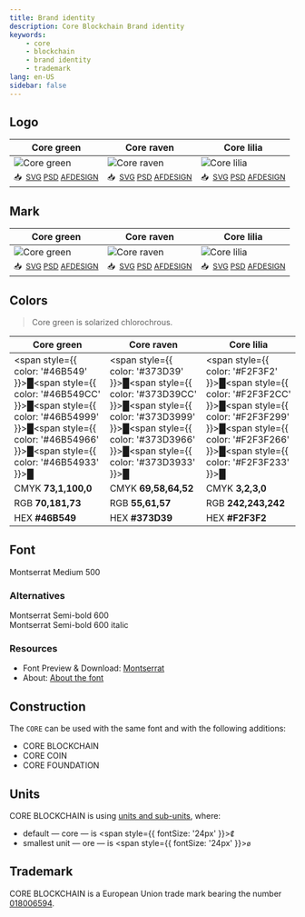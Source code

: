 ```yaml
---
title: Brand identity
description: Core Blockchain Brand identity
keywords:
    - core
    - blockchain
    - brand identity
    - trademark
lang: en-US
sidebar: false
---
```


## Logo

Core green | Core raven | Core lilia
--- | --- | ---
![Core green](https://raw.githubusercontent.com/core-coin/web-coreblockchain/master/brand/logo-coregreen-preview.png) | ![Core raven](https://raw.githubusercontent.com/core-coin/web-coreblockchain/master/brand/logo-coreraven-preview.png) | ![Core lilia](https://raw.githubusercontent.com/core-coin/web-coreblockchain/master/brand/logo-corelilia-preview.png)
<small>📥 &nbsp;[SVG][logo-coregreen-svg] [PSD][logo-coregreen-psd] [AFDESIGN][logo-coregreen-afdesign]</small> | <small>📥 &nbsp;[SVG][logo-coreraven-svg] [PSD][logo-coreraven-psd] [AFDESIGN][logo-coreraven-afdesign]</small> | <small>📥 &nbsp;[SVG][logo-corelilia-svg] [PSD][logo-corelilia-psd] [AFDESIGN][logo-corelilia-afdesign]</small>

## Mark

Core green | Core raven | Core lilia
--- | --- | ---
![Core green](https://raw.githubusercontent.com/core-coin/web-coreblockchain/master/brand/mark-coregreen-preview.png) | ![Core raven](https://raw.githubusercontent.com/core-coin/web-coreblockchain/master/brand/mark-coreraven-preview.png) | ![Core lilia](https://raw.githubusercontent.com/core-coin/web-coreblockchain/master/brand/mark-corelilia-preview.png)
<small>📥 &nbsp;[SVG][mark-coregreen-svg] [PSD][mark-coregreen-psd] [AFDESIGN][mark-coregreen-afdesign]</small> | <small>📥 &nbsp;[SVG][mark-coreraven-svg] [PSD][mark-coreraven-psd] [AFDESIGN][mark-coreraven-afdesign]</small> | <small>📥 &nbsp;[SVG][mark-corelilia-svg] [PSD][mark-corelilia-psd] [AFDESIGN][mark-corelilia-afdesign]</small>

## Colors

> Core green is solarized chlorochrous.

Core green | Core raven | Core lilia
--- | --- | ---
<span style={{ color: '#46B549' }}>█</span><span style={{ color: '#46B549CC' }}>█</span><span style={{ color: '#46B54999' }}>█</span><span style={{ color: '#46B54966' }}>█</span><span style={{ color: '#46B54933' }}>█</span> | <span style={{ color: '#373D39' }}>█</span><span style={{ color: '#373D39CC' }}>█</span><span style={{ color: '#373D3999' }}>█</span><span style={{ color: '#373D3966' }}>█</span><span style={{ color: '#373D3933' }}>█</span> | <span style={{ color: '#F2F3F2' }}>█</span><span style={{ color: '#F2F3F2CC' }}>█</span><span style={{ color: '#F2F3F299' }}>█</span><span style={{ color: '#F2F3F266' }}>█</span><span style={{ color: '#F2F3F233' }}>█</span>
CMYK **73,1,100,0** | CMYK **69,58,64,52** | CMYK **3,2,3,0**
RGB **70,181,73** | RGB **55,61,57** | RGB **242,243,242**
HEX **#46B549** | HEX **#373D39** | HEX **#F2F3F2**

## Font

<div style={{
    border: '1px solid #606770',
    padding: '2px 6px',
    marginBottom: '12px',
    fontSize: '24px',
    fontFamily: 'Montserrat',
    fontWeight: '500'
}}>
    Montserrat Medium 500
</div>

### Alternatives

<div style={{
    border: '1px solid #606770',
    padding: '2px 6px',
    marginBottom: '12px',
    fontSize: '24px',
    fontFamily: 'Montserrat',
    fontWeight: '600'
}}>
    Montserrat Semi-bold 600
</div>
<div style={{
    border: '1px solid #606770',
    padding: '2px 6px',
    marginBottom: '12px',
    fontSize: '24px',
    fontFamily: 'Montserrat',
    fontWeight: '600',
    fontStyle: 'italic'
}}>
    Montserrat Semi-bold 600 italic
</div>

### Resources

- Font Preview & Download: [Montserrat](https://fonts.google.com/specimen/Montserrat?preview.text=CORE%20BLOCKCHAIN&preview.text_type=custom)
- About: [About the font](https://fonts.google.com/specimen/Montserrat/about)

## Construction

The `CORE` can be used with the same font and with the following additions:

- CORE BLOCKCHAIN
- CORE COIN
- CORE FOUNDATION

## Units

CORE BLOCKCHAIN is using [units and sub-units](https://github.com/core-coin/core-denomination), where:

- default — core — is <span style={{ fontSize: '24px' }}>`₡`</span>
- smallest unit — ore — is <span style={{ fontSize: '24px' }}>`ø`</span>

## Trademark

CORE BLOCKCHAIN is a European Union trade mark bearing the number [018006594](https://euipo.europa.eu/eSearch/#details/trademarks/018006594).

[logo-coregreen-svg]: https://github.com/core-coin/web-coreblockchain/blob/master/brand/logo-coregreen.svg
[logo-coregreen-psd]: https://github.com/core-coin/web-coreblockchain/blob/master/brand/logo-coregreen.psd
[logo-coregreen-afdesign]: https://github.com/core-coin/web-coreblockchain/blob/master/brand/logo-coregreen.afdesign
[logo-coreraven-svg]: https://github.com/core-coin/web-coreblockchain/blob/master/brand/logo-coreraven.svg
[logo-coreraven-psd]: https://github.com/core-coin/web-coreblockchain/blob/master/brand/logo-coreraven.psd
[logo-coreraven-afdesign]: https://github.com/core-coin/web-coreblockchain/blob/master/brand/logo-coreraven.afdesign
[logo-corelilia-svg]: https://github.com/core-coin/web-coreblockchain/blob/master/brand/logo-corelilia.svg
[logo-corelilia-psd]: https://github.com/core-coin/web-coreblockchain/blob/master/brand/logo-corelilia.psd
[logo-corelilia-afdesign]: https://github.com/core-coin/web-coreblockchain/blob/master/brand/logo-corelilia.afdesign

[mark-coregreen-svg]: https://github.com/core-coin/web-coreblockchain/blob/master/brand/mark-coregreen.svg
[mark-coregreen-psd]: https://github.com/core-coin/web-coreblockchain/blob/master/brand/mark-coregreen.psd
[mark-coregreen-afdesign]: https://github.com/core-coin/web-coreblockchain/blob/master/brand/mark-coregreen.afdesign
[mark-coreraven-svg]: https://github.com/core-coin/web-coreblockchain/blob/master/brand/mark-coreraven.svg
[mark-coreraven-psd]: https://github.com/core-coin/web-coreblockchain/blob/master/brand/mark-coreraven.psd
[mark-coreraven-afdesign]: https://github.com/core-coin/web-coreblockchain/blob/master/brand/mark-coreraven.afdesign
[mark-corelilia-svg]: https://github.com/core-coin/web-coreblockchain/blob/master/brand/mark-corelilia.svg
[mark-corelilia-psd]: https://github.com/core-coin/web-coreblockchain/blob/master/brand/mark-corelilia.psd
[mark-corelilia-afdesign]: https://github.com/core-coin/web-coreblockchain/blob/master/brand/mark-corelilia.afdesign

